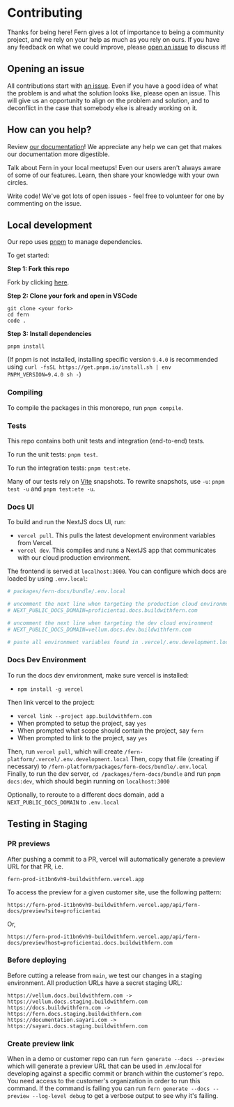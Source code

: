 # Contributing

Thanks for being here! Fern gives a lot of importance to being a community project, and we rely on your help as much as you rely on ours. If you have any feedback on what we could improve, please [open an issue](https://github.com/fern-api/fern/issues/new) to discuss it!

## Opening an issue

All contributions start with [an issue](https://github.com/fern-api/fern/issues/new). Even if you have a good idea of what the problem is and what the solution looks like, please open an issue. This will give us an opportunity to align on the problem and solution, and to deconflict in the case that somebody else is already working on it.

## How can you help?

Review [our documentation](https://buildwithfern.com/docs)! We appreciate any help we can get that makes our documentation more digestible.

Talk about Fern in your local meetups! Even our users aren't always aware of some of our features. Learn, then share your knowledge with your own circles.

Write code! We've got lots of open issues - feel free to volunteer for one by commenting on the issue.

## Local development

Our repo uses [pnpm](https://pnpm.io/) to manage dependencies.

To get started:

**Step 1: Fork this repo**

Fork by clicking [here](https://github.com/fern-api/fern/fork).

**Step 2: Clone your fork and open in VSCode**

```
git clone <your fork>
cd fern
code .
```

**Step 3: Install dependencies**

```
pnpm install
```

(If pnpm is not installed, installing specific version `9.4.0` is recommended using `curl -fsSL https://get.pnpm.io/install.sh | env PNPM_VERSION=9.4.0 sh -`)

### Compiling

To compile the packages in this monorepo, run `pnpm compile`.

### Tests

This repo contains both unit tests and integration (end-to-end) tests.

To run the unit tests: `pnpm test`.

To run the integration tests: `pnpm test:ete`.

Many of our tests rely on [Vite](https://vitejs.dev/) snapshots. To rewrite snapshots, use `-u`: `pnpm test -u` and `pnpm test:ete -u`.

### Docs UI

To build and run the NextJS docs UI, run:

- `vercel pull`. This pulls the latest development environment variables from Vercel.
- `vercel dev`. This compiles and runs a NextJS app that communicates with our cloud production environment.

The frontend is served at `localhost:3000`. You can configure which docs are loaded by using `.env.local`:

```bash
# packages/fern-docs/bundle/.env.local

# uncomment the next line when targeting the production cloud environment
# NEXT_PUBLIC_DOCS_DOMAIN=proficientai.docs.buildwithfern.com

# uncomment the next line when targeting the dev cloud environment
# NEXT_PUBLIC_DOCS_DOMAIN=vellum.docs.dev.buildwithfern.com

# paste all environment variables found in .vercel/.env.development.local here
```

### Docs Dev Environment

To run the docs dev environment, make sure vercel is installed:

- `npm install -g vercel`

Then link vercel to the project:

- `vercel link --project app.buildwithfern.com`
- When prompted to setup the project, say `yes`
- When prompted what scope should contain the project, say `fern`
- When prompted to link to the project, say `yes`

Then, run `vercel pull`, which will create `/fern-platform/.vercel/.env.development.local`
Then, copy that file (creating if necessary) to `/fern-platform/packages/fern-docs/bundle/.env.local`
Finally, to run the dev server, `cd /packages/fern-docs/bundle` and run `pnpm docs:dev`, which should begin running on `localhost:3000`

Optionally, to reroute to a different docs domain, add a `NEXT_PUBLIC_DOCS_DOMAIN` to `.env.local`

## Testing in Staging

### PR previews

After pushing a commit to a PR, vercel will automatically generate a preview URL for that PR, i.e.

```
fern-prod-it1bn6vh9-buildwithfern.vercel.app
```

To access the preview for a given customer site, use the following pattern:

```
https://fern-prod-it1bn6vh9-buildwithfern.vercel.app/api/fern-docs/preview?site=proficientai
```

Or,

```
https://fern-prod-it1bn6vh9-buildwithfern.vercel.app/api/fern-docs/preview?host=proficientai.docs.buildwithfern.com
```

### Before deploying

Before cutting a release from `main`, we test our changes in a staging environment. All production URLs have a secret staging URL:

```
https://vellum.docs.buildwithfern.com -> https://vellum.docs.staging.buildwithfern.com
https://docs.buildwithfern.com -> https://fern.docs.staging.buildwithfern.com
https://documentation.sayari.com -> https://sayari.docs.staging.buildwithfern.com
```

### Create preview link

When in a demo or customer repo can run `fern generate --docs --preview` which will generate a preview URL that can be used in .env.local for developing against a specific commit or branch within the customer's repo. You need access to the customer's organization in order to run this command. If the command is failing you can run `fern generate --docs --preview --log-level debug` to get a verbose output to see why it's failing.

